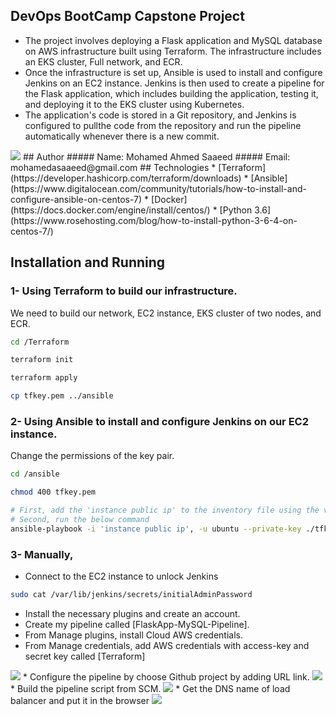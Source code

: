 ## DevOps BootCamp Capstone Project
* The project involves deploying a Flask application and MySQL database on AWS infrastructure built using Terraform. The infrastructure includes an EKS cluster, Full network, and ECR.
* Once the infrastructure is set up, Ansible is used to install and configure Jenkins on an EC2 instance. Jenkins is then used to create a pipeline for the Flask application, which includes building the application, testing it, and deploying it to the EKS cluster using Kubernetes.
* The application's code is stored in a Git repository, and Jenkins is configured to pullthe code from the repository and run the pipeline automatically whenever there is a new commit.
<img src=https://user-images.githubusercontent.com/116665263/227786542-2b8fc3a4-b8d9-4348-97c8-a29d3a1263f3.png>
## Author
##### Name: Mohamed Ahmed Saaeed
##### Email: mohamedasaaeed@gmail.com
## Technologies
* [Terraform](https://developer.hashicorp.com/terraform/downloads)
* [Ansible](https://www.digitalocean.com/community/tutorials/how-to-install-and-configure-ansible-on-centos-7)
* [Docker](https://docs.docker.com/engine/install/centos/) 
* [Python 3.6](https://www.rosehosting.com/blog/how-to-install-python-3-6-4-on-centos-7/)

## Installation and Running

### 1- Using Terraform to build our infrastructure.
We need to build our network, EC2 instance, EKS cluster of two nodes, and ECR.
```bash
cd /Terraform
```
```bash
terraform init
```
```bash
terraform apply
```
```bash
cp tfkey.pem ../ansible
```
### 2- Using Ansible to install and configure Jenkins on our EC2 instance.
Change the permissions of the key pair.
```bash
cd /ansible
```
```bash
chmod 400 tfkey.pem
```
```bash
# First, add the 'instance public ip' to the inventory file using the vim editor.
# Second, run the below command
ansible-playbook -i 'instance public ip', -u ubuntu --private-key ./tfkey.pem playbook.yaml
``` 
### 3- Manually, 
* Connect to the EC2 instance to unlock Jenkins 
```bash
sudo cat /var/lib/jenkins/secrets/initialAdminPassword
```
* Install the necessary plugins and create an account.  
* Create my pipeline called [FlaskApp-MySQL-Pipeline].
* From Manage plugins, install Cloud AWS credentials.
* From Manage credentials, add AWS credentials with access-key and secret key called [Terraform]
<img src=https://user-images.githubusercontent.com/116665263/226451947-67197967-a76c-4322-a373-ad945314ea5d.PNG>
* Configure the pipeline by choose Github project by adding URL link.
<img src=https://user-images.githubusercontent.com/116665263/226452679-acfc5213-eb8a-4444-951a-ec6ae04beb48.PNG>
* Build the pipeline script from SCM.
<img src=https://user-images.githubusercontent.com/116665263/226451426-fbb3b8d8-1b11-42bf-bc5b-6686b0720855.PNG>
* Get the DNS name of load balancer and put it in the browser
<img src=https://user-images.githubusercontent.com/116665263/226451013-c5d4c91c-6000-4fc5-a686-437678ddfeb1.PNG>